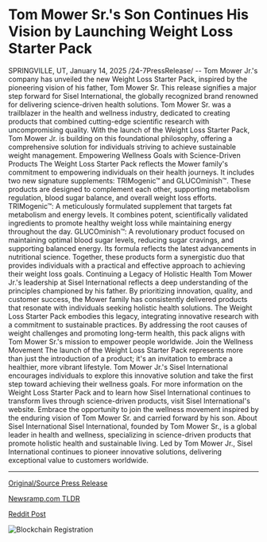 # Tom Mower Sr.'s Son Continues His Vision by Launching Weight Loss Starter Pack

SPRINGVILLE, UT, January 14, 2025 /24-7PressRelease/ -- Tom Mower Jr.'s company has unveiled the new Weight Loss Starter Pack, inspired by the pioneering vision of his father, Tom Mower Sr. This release signifies a major step forward for Sisel International, the globally recognized brand renowned for delivering science-driven health solutions.  Tom Mower Sr. was a trailblazer in the health and wellness industry, dedicated to creating products that combined cutting-edge scientific research with uncompromising quality. With the launch of the Weight Loss Starter Pack, Tom Mower Jr. is building on this foundational philosophy, offering a comprehensive solution for individuals striving to achieve sustainable weight management.  Empowering Wellness Goals with Science-Driven Products The Weight Loss Starter Pack reflects the Mower family's commitment to empowering individuals on their health journeys. It includes two new signature supplements: TRIMogenic™ and GLUCOminish™. These products are designed to complement each other, supporting metabolism regulation, blood sugar balance, and overall weight loss efforts.  TRIMogenic™: A meticulously formulated supplement that targets fat metabolism and energy levels. It combines potent, scientifically validated ingredients to promote healthy weight loss while maintaining energy throughout the day.  GLUCOminish™: A revolutionary product focused on maintaining optimal blood sugar levels, reducing sugar cravings, and supporting balanced energy. Its formula reflects the latest advancements in nutritional science.  Together, these products form a synergistic duo that provides individuals with a practical and effective approach to achieving their weight loss goals.  Continuing a Legacy of Holistic Health Tom Mower Jr.'s leadership at Sisel International reflects a deep understanding of the principles championed by his father. By prioritizing innovation, quality, and customer success, the Mower family has consistently delivered products that resonate with individuals seeking holistic health solutions.  The Weight Loss Starter Pack embodies this legacy, integrating innovative research with a commitment to sustainable practices. By addressing the root causes of weight challenges and promoting long-term health, this pack aligns with Tom Mower Sr.'s mission to empower people worldwide.  Join the Wellness Movement The launch of the Weight Loss Starter Pack represents more than just the introduction of a product; it's an invitation to embrace a healthier, more vibrant lifestyle. Tom Mower Jr.'s Sisel International encourages individuals to explore this innovative solution and take the first step toward achieving their wellness goals.  For more information on the Weight Loss Starter Pack and to learn how Sisel International continues to transform lives through science-driven products, visit Sisel International's website. Embrace the opportunity to join the wellness movement inspired by the enduring vision of Tom Mower Sr. and carried forward by his son.  About Sisel International Sisel International, founded by Tom Mower Sr., is a global leader in health and wellness, specializing in science-driven products that promote holistic health and sustainable living. Led by Tom Mower Jr., Sisel International continues to pioneer innovative solutions, delivering exceptional value to customers worldwide. 

---

[Original/Source Press Release](https://www.24-7pressrelease.com/press_release/517749/tom-mower-srs-son-continues-his-vision-by-launching-weight-loss-starter-pack)
                    

[Newsramp.com TLDR](https://newsramp.com/curated-news/sisel-international-unveils-weight-loss-starter-pack-inspired-by-tom-mower-sr/b333a78f75ab7dc8546e598592759c03) 

 



[Reddit Post](https://www.reddit.com/r/HealthCareNewsInfo/comments/1i175v7/sisel_international_unveils_weight_loss_starter/) 



![Blockchain Registration](https://cdn.newsramp.app/24-7PressRelease/qrcode/251/14/quiz6aSg.webp)